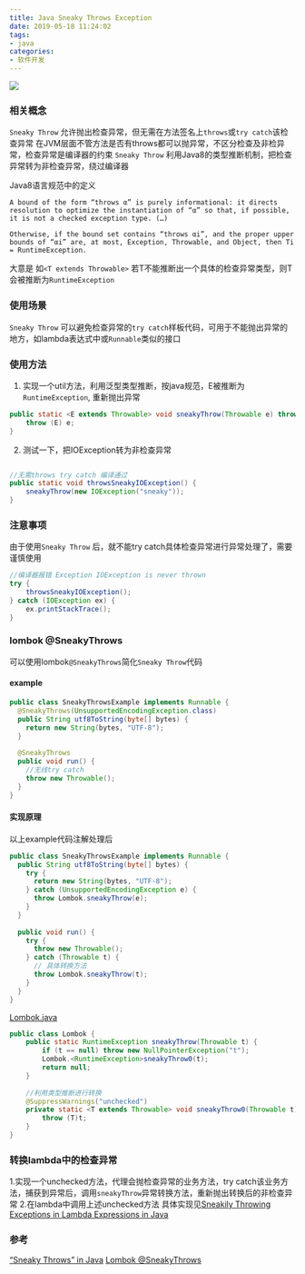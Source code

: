 ```yaml
---
title: Java Sneaky Throws Exception
date: 2019-05-18 11:24:02
tags:
- java
categories:
- 软件开发
---
```


![](http://ww1.sinaimg.cn/mw690/006cgBSrly1g35nd2ujltj30m80dcmye.jpg)

<!--more-->

### 相关概念
`Sneaky Throw` 允许抛出检查异常，但无需在方法签名上`throws`或`try catch`该检查异常
在JVM层面不管方法是否有throws都可以抛异常，不区分检查及非检异常，检查异常是编译器的约束
`Sneaky Throw` 利用Java8的类型推断机制，把检查异常转为非检查异常，绕过编译器

Java8语言规范中的定义
```
A bound of the form “throws α” is purely informational: it directs resolution to optimize the instantiation of “α” so that, if possible, it is not a checked exception type. (…)

Otherwise, if the bound set contains “throws αi”, and the proper upper bounds of “αi” are, at most, Exception, Throwable, and Object, then Ti = RuntimeException.
```

大意是 如`<T extends Throwable>` 若T不能推断出一个具体的检查异常类型，则T会被推断为`RuntimeException`

### 使用场景
`Sneaky Throw` 可以避免检查异常的`try catch`样板代码，可用于不能抛出异常的地方，如lambda表达式中或`Runnable`类似的接口

### 使用方法
1. 实现一个util方法，利用泛型类型推断，按java规范，E被推断为`RuntimeException`, 重新抛出异常
```java
public static <E extends Throwable> void sneakyThrow(Throwable e) throws E {
    throw (E) e;
}
```
2. 测试一下，把IOException转为非检查异常
```java

//无需throws try catch 编译通过
public static void throwsSneakyIOException() {
    sneakyThrow(new IOException("sneaky"));
}

```

### 注意事项
由于使用`Sneaky Throw` 后，就不能try catch具体检查异常进行异常处理了，需要谨慎使用
```java
//编译器报错 Exception IOException is never thrown
try {
    throwsSneakyIOException();
} catch (IOException ex) {
    ex.printStackTrace();
}
```

### lombok @SneakyThrows
可以使用lombok`@SneakyThrows`简化`Sneaky Throw`代码
#### example
```java
public class SneakyThrowsExample implements Runnable {
  @SneakyThrows(UnsupportedEncodingException.class)
  public String utf8ToString(byte[] bytes) {
    return new String(bytes, "UTF-8");
  }
  
  @SneakyThrows
  public void run() {
    //无线try catch
    throw new Throwable();
  }
}
```
#### 实现原理
以上example代码注解处理后
```java
public class SneakyThrowsExample implements Runnable {
  public String utf8ToString(byte[] bytes) {
    try {
      return new String(bytes, "UTF-8");
    } catch (UnsupportedEncodingException e) {
      throw Lombok.sneakyThrow(e);
    }
  }
  
  public void run() {
    try {
      throw new Throwable();
    } catch (Throwable t) {
      // 具体转换方法
      throw Lombok.sneakyThrow(t);
    }
  }
}
```
[Lombok.java](https://github.com/ComponentsTeam/Lombok/blob/master/src/core/lombok/Lombok.java)
```java
public class Lombok { 
    public static RuntimeException sneakyThrow(Throwable t) {
		if (t == null) throw new NullPointerException("t");
		Lombok.<RuntimeException>sneakyThrow0(t);
		return null;
	}
	
    //利用类型推断进行转换
	@SuppressWarnings("unchecked")
	private static <T extends Throwable> void sneakyThrow0(Throwable t) throws T {
		throw (T)t;
	}
}
```

### 转换lambda中的检查异常
1.实现一个unchecked方法，代理会抛检查异常的业务方法，try catch该业务方法，捕获到异常后，调用`sneakyThrow`异常转换方法，重新抛出转换后的非检查异常
2.在lambda中调用上述unchecked方法
具体实现见[Sneakily Throwing Exceptions in Lambda Expressions in Java](https://4comprehension.com/sneakily-throwing-exceptions-in-lambda-expressions-in-java/)

### 参考
[“Sneaky Throws” in Java](https://www.baeldung.com/java-sneaky-throws)
[Lombok @SneakyThrows](https://projectlombok.org/features/SneakyThrows)



